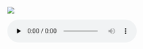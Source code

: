 ![](./pange-lingua.svg.png)

<audio src="https://storage.googleapis.com/kyriale/02-pange-linqua--st-cecilia.m4a" controls="controls" preload="none"></audio>
